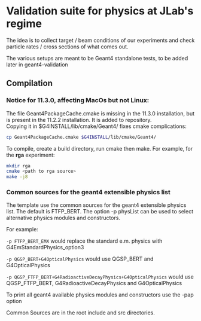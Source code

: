 # Validation suite for physics at JLab's regime

The idea is to collect target / beam conditions of our experiments and check particle 
rates / cross sections of what comes out.

The various setups are meant to be Geant4 standalone tests, to be added later in geant4-validation 


## Compilation

### Notice for 11.3.0, affecting MacOs but not Linux:

The file Geant4PackageCache.cmake is missing in the 11.3.0 installation, 
but is present in the 11.2.2 installation. It is added to repository.  
Copying it in $G4INSTALL/lib/cmake/Geant4/  fixes cmake complications:

```bash
cp Geant4PackageCache.cmake $G4INSTALL/lib/cmake/Geant4/
```


To compile, create a build directory, run cmake then make. For example, for the **rga** experiment:

```bash
mkdir rga
cmake <path to rga source>
make -j8
```


### Common sources for the geant4 extensible physics list

The template use the common sources for the geant4 extensible physics list.
The default is FTFP_BERT.
The option -p physList can be used to select alternative physics modules and constructors.

For example:

`-p FTFP_BERT_EMX`  would replace the standard e.m. physics with G4EmStandardPhysics_option3

`-p QGSP_BERT+G4OpticalPhysics` would use QGSP_BERT and G4OpticalPhysics

`-p QGSP_FTFP_BERT+G4RadioactiveDecayPhysics+G4OpticalPhysics` would use QGSP_FTFP_BERT, G4RadioactiveDecayPhysics and G4OpticalPhysics


To print all geant4 available physics modules and constructors use the -pap option

Common Sources are in the root include and src directories.

